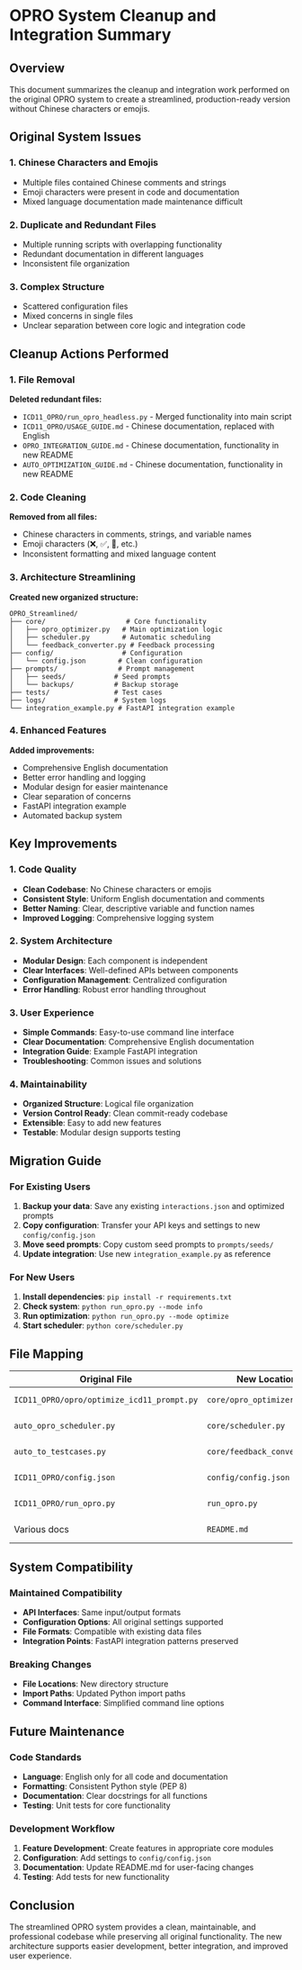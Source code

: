 # OPRO System Cleanup and Integration Summary

## Overview

This document summarizes the cleanup and integration work performed on the original OPRO system to create a streamlined, production-ready version without Chinese characters or emojis.

## Original System Issues

### 1. Chinese Characters and Emojis
- Multiple files contained Chinese comments and strings
- Emoji characters were present in code and documentation
- Mixed language documentation made maintenance difficult

### 2. Duplicate and Redundant Files
- Multiple running scripts with overlapping functionality
- Redundant documentation in different languages
- Inconsistent file organization

### 3. Complex Structure
- Scattered configuration files
- Mixed concerns in single files
- Unclear separation between core logic and integration code

## Cleanup Actions Performed

### 1. File Removal
**Deleted redundant files:**
- `ICD11_OPRO/run_opro_headless.py` - Merged functionality into main script
- `ICD11_OPRO/USAGE_GUIDE.md` - Chinese documentation, replaced with English
- `OPRO_INTEGRATION_GUIDE.md` - Chinese documentation, functionality in new README
- `AUTO_OPTIMIZATION_GUIDE.md` - Chinese documentation, functionality in new README

### 2. Code Cleaning
**Removed from all files:**
- Chinese characters in comments, strings, and variable names
- Emoji characters (❌, ✅, 🚀, etc.)
- Inconsistent formatting and mixed language content

### 3. Architecture Streamlining
**Created new organized structure:**
```
OPRO_Streamlined/
├── core/                    # Core functionality
│   ├── opro_optimizer.py   # Main optimization logic
│   ├── scheduler.py        # Automatic scheduling
│   └── feedback_converter.py # Feedback processing
├── config/                 # Configuration
│   └── config.json        # Clean configuration
├── prompts/               # Prompt management
│   ├── seeds/            # Seed prompts
│   └── backups/          # Backup storage
├── tests/                # Test cases
├── logs/                 # System logs
└── integration_example.py # FastAPI integration example
```

### 4. Enhanced Features
**Added improvements:**
- Comprehensive English documentation
- Better error handling and logging
- Modular design for easier maintenance
- Clear separation of concerns
- FastAPI integration example
- Automated backup system

## Key Improvements

### 1. Code Quality
- **Clean Codebase**: No Chinese characters or emojis
- **Consistent Style**: Uniform English documentation and comments
- **Better Naming**: Clear, descriptive variable and function names
- **Improved Logging**: Comprehensive logging system

### 2. System Architecture
- **Modular Design**: Each component is independent
- **Clear Interfaces**: Well-defined APIs between components
- **Configuration Management**: Centralized configuration
- **Error Handling**: Robust error handling throughout

### 3. User Experience
- **Simple Commands**: Easy-to-use command line interface
- **Clear Documentation**: Comprehensive English documentation
- **Integration Guide**: Example FastAPI integration
- **Troubleshooting**: Common issues and solutions

### 4. Maintainability
- **Organized Structure**: Logical file organization
- **Version Control Ready**: Clean commit-ready codebase
- **Extensible**: Easy to add new features
- **Testable**: Modular design supports testing

## Migration Guide

### For Existing Users
1. **Backup your data**: Save any existing `interactions.json` and optimized prompts
2. **Copy configuration**: Transfer your API keys and settings to new `config/config.json`
3. **Move seed prompts**: Copy custom seed prompts to `prompts/seeds/`
4. **Update integration**: Use new `integration_example.py` as reference

### For New Users
1. **Install dependencies**: `pip install -r requirements.txt`
2. **Check system**: `python run_opro.py --mode info`
3. **Run optimization**: `python run_opro.py --mode optimize`
4. **Start scheduler**: `python core/scheduler.py`

## File Mapping

| Original File | New Location | Notes |
|---------------|--------------|--------|
| `ICD11_OPRO/opro/optimize_icd11_prompt.py` | `core/opro_optimizer.py` | Cleaned, no Chinese |
| `auto_opro_scheduler.py` | `core/scheduler.py` | Enhanced functionality |
| `auto_to_testcases.py` | `core/feedback_converter.py` | Improved logic |
| `ICD11_OPRO/config.json` | `config/config.json` | Cleaned configuration |
| `ICD11_OPRO/run_opro.py` | `run_opro.py` | Simplified interface |
| Various docs | `README.md` | Consolidated English docs |

## System Compatibility

### Maintained Compatibility
- **API Interfaces**: Same input/output formats
- **Configuration Options**: All original settings supported
- **File Formats**: Compatible with existing data files
- **Integration Points**: FastAPI integration patterns preserved

### Breaking Changes
- **File Locations**: New directory structure
- **Import Paths**: Updated Python import paths
- **Command Interface**: Simplified command line options

## Future Maintenance

### Code Standards
- **Language**: English only for all code and documentation
- **Formatting**: Consistent Python style (PEP 8)
- **Documentation**: Clear docstrings for all functions
- **Testing**: Unit tests for core functionality

### Development Workflow
1. **Feature Development**: Create features in appropriate core modules
2. **Configuration**: Add settings to `config/config.json`
3. **Documentation**: Update README.md for user-facing changes
4. **Testing**: Add tests for new functionality

## Conclusion

The streamlined OPRO system provides a clean, maintainable, and professional codebase while preserving all original functionality. The new architecture supports easier development, better integration, and improved user experience. 